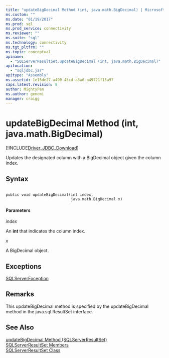 ```yaml
---
title: "updateBigDecimal Method (int, java.math.BigDecimal) | Microsoft Docs"
ms.custom: ""
ms.date: "01/19/2017"
ms.prod: sql
ms.prod_service: connectivity
ms.reviewer: ""
ms.suite: "sql"
ms.technology: connectivity
ms.tgt_pltfrm: ""
ms.topic: conceptual
apiname: 
  - "SQLServerResultSet.updateBigDecimal (int, java.math.BigDecimal)"
apilocation: 
  - "sqljdbc.jar"
apitype: "Assembly"
ms.assetid: 1e15de27-a490-45cd-a3a6-a49721f15a97
caps.latest.revision: 8
author: MightyPen
ms.author: genemi
manager: craigg
---
```

# updateBigDecimal Method (int, java.math.BigDecimal)
[!INCLUDE[Driver_JDBC_Download](../../../includes/driver_jdbc_download.md)]

  Updates the designated column with a BigDecimal object given the column index.  
  
## Syntax  
  
```  
  
public void updateBigDecimal(int index,  
                             java.math.BigDecimal x)  
```  
  
#### Parameters  
 *index*  
  
 An **int** that indicates the column index.  
  
 *x*  
  
 A BigDecimal object.  
  
## Exceptions  
 [SQLServerException](../../../connect/jdbc/reference/sqlserverexception-class.md)  
  
## Remarks  
 This updateBigDecimal method is specified by the updateBigDecimal method in the java.sql.ResultSet interface.  
  
## See Also  
 [updateBigDecimal Method &#40;SQLServerResultSet&#41;](../../../connect/jdbc/reference/updatebigdecimal-method-sqlserverresultset.md)   
 [SQLServerResultSet Members](../../../connect/jdbc/reference/sqlserverresultset-members.md)   
 [SQLServerResultSet Class](../../../connect/jdbc/reference/sqlserverresultset-class.md)  
  
  

